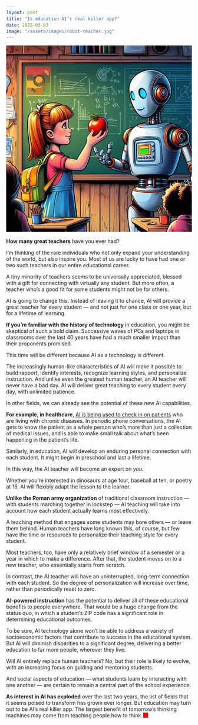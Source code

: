 ```yaml
---
layout: post
title: "Is education AI’s real killer app?"
date: 2025-03-03
image: "/assets/images/robot-teacher.jpg"
---
```


![Illustration of little girl giving an apple to a robot teacher"](/assets/images/robot-teacher.jpg)

**How many great teachers** have you ever had?

I’m thinking of the rare individuals who not only expand your understanding of the world, but also inspire you. Most of us are lucky to have had one or two such teachers in our entire educational career.

A tiny minority of teachers seems to be universally appreciated, blessed with a gift for connecting with virtually any student. But more often, a teacher who’s a good fit for some students might not be for others.

AI is going to change this. Instead of leaving it to chance, AI will provide a great teacher for every student — and not just for one class or one year, but for a lifetime of learning.

**If you’re familiar with the history of technology** in education, you might be skeptical of such a bold claim. Successive waves of PCs and laptops in classrooms over the last 40 years have had a much smaller impact than their proponents promised.

This time will be different because AI as a technology is different.

The increasingly human-like characteristics of AI will make it possible to build rapport, identify interests, recognize learning styles, and personalize instruction. And unlike even the greatest human teacher, an AI teacher will never have a bad day. AI will deliver great teaching to every student every day, with unlimited patience.

In other fields, we can already see the potential of these new AI capabilities.

**For example, in healthcare**, [AI is being used to check in on patients](https://www.hippocraticai.com/personalized-interactions) who are living with chronic diseases. In periodic phone conversations, the AI gets to know the patient as a whole person who’s more than just a collection of medical issues, and is able to make small talk about what’s been happening in the patient’s life.

Similarly, in education, AI will develop an enduring personal connection with each student. It might begin in preschool and last a lifetime.

In this way, the AI teacher will become an expert on *you*.

Whether you’re interested in dinosaurs at age four, baseball at ten, or poetry at 16, AI will flexibly adapt the lesson to the learner.

**Unlike the Roman army organization** of traditional classroom instruction — with students marching together in lockstep — AI teaching will take into account how each student actually learns most effectively.

A teaching method that engages some students may bore others — or leave them behind. Human teachers have long known this, of course, but few have the time or resources to personalize their teaching style for every student.

Most teachers, too, have only a relatively brief window of a semester or a year in which to make a difference. After that, the student moves on to a new teacher, who essentially starts from scratch.

In contrast, the AI teacher will have an uninterrupted, long-term connection with each student. So the degree of personalization will increase over time, rather than periodically reset to zero.

**AI-powered instruction** has the potential to deliver all of these educational benefits to people everywhere. That would be a huge change from the status quo, in which a student’s ZIP code has a significant role in determining educational outcomes.

To be sure, AI technology alone won’t be able to address a variety of socioeconomic factors that contribute to success in the educational system. But AI will diminish disparities to a significant degree, delivering a better education to far more people, wherever they live.

Will AI entirely replace human teachers? No, but their role is likely to evolve, with an increasing focus on guiding and mentoring students.

And social aspects of education — what students learn by interacting with one another — are certain to remain a central part of the school experience.

**As interest in AI has exploded** over the last two years, the list of fields that it seems poised to transform has grown ever longer. But education may turn out to be AI’s real killer app. The largest benefit of tomorrow’s thinking machines may come from teaching people how to think.<span style="font-size: 1.3em; color: red; vertical-align: -0.05em; line-height: 0;">■</span>
